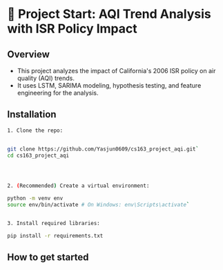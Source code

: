 # 🏁 Project Start: AQI Trend Analysis with ISR Policy Impact

## Overview
- This project analyzes the impact of California's 2006 ISR policy on air quality (AQI) trends.
- It uses LSTM, SARIMA modeling, hypothesis testing, and feature engineering for the analysis.



















## Installation
```bash
1. Clone the repo:


git clone https://github.com/Yasjun0609/cs163_project_aqi.git`
cd cs163_project_aqi




2. (Recommended) Create a virtual environment:

python -m venv env
source env/bin/activate # On Windows: env\Scripts\activate`


3. Install required libraries:

pip install -r requirements.txt

```

## How to get started

